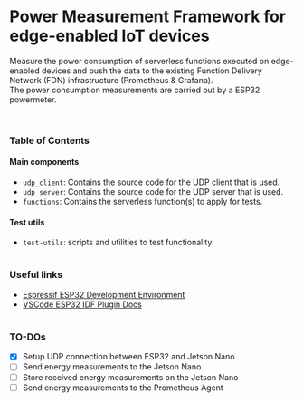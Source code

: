 # Power Measurement Framework for edge-enabled IoT devices

Measure the power consumption of serverless functions executed on edge-enabled devices and push the data to the existing Function Delivery Network (FDN) infrastructure (Prometheus & Grafana).<br>
The power consumption measurements are carried out by a ESP32 powermeter.

<br>

### Table of Contents
#### Main components
- `udp_client`: Contains the source code for the UDP client that is used.
- `udp_server`: Contains the source code for the UDP server that is used.
- `functions`: Contains the serverless function(s) to apply for tests.

#### Test utils
- `test-utils`: scripts and utilities to test functionality.

#

### Useful links
- [Espressif ESP32 Development Environment](https://docs.espressif.com/projects/esp-idf/en/latest/esp32/get-started/index.html)
- [VSCode ESP32 IDF Plugin Docs](https://github.com/espressif/vscode-esp-idf-extension/blob/master/docs/tutorial/toc.md)

#

### TO-DOs
- [x] Setup UDP connection between ESP32 and Jetson Nano
- [ ] Send energy measurements to the Jetson Nano
- [ ] Store received energy measurements on the Jetson Nano
- [ ] Send energy measurements to the Prometheus Agent
